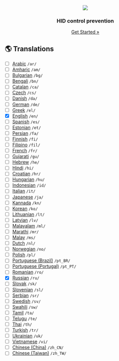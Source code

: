 <p align="center">
    <a href="https://github.com/victor-savinov/hid-control-prevention">
        <img src="https://github.com/victor-savinov/unlock-keyboard-and-mouse/blob/master/assets/icons/128.png">
    </a>
</p>

<h3 align="center">HID control prevention</h3>

<p align="center">
    <a href="https://chrome.google.com/webstore/detail/ctrl-f-freedom-%20-right-cl/ijngdimmjkngoglcjaheoadciaalbafl">Get Started »</a>
</p>

## :earth_americas: Translations
- [ ] [Arabic](https://github.com/victor-savinov/hid-control-prevention/tree/master/_locales/ar/messages.json) `/ar/`
- [ ] [Amharic](https://github.com/victor-savinov/hid-control-prevention/tree/master/_locales/am/messages.json) `/am/`
- [ ] [Bulgarian](https://github.com/victor-savinov/hid-control-prevention/tree/master/_locales/bg/messages.json) `/bg/`
- [ ] [Bengali](https://github.com/victor-savinov/hid-control-prevention/tree/master/_locales/bn/messages.json) `/bn/`
- [ ] [Catalan](https://github.com/victor-savinov/hid-control-prevention/tree/master/_locales/ca/messages.json) `/ca/`
- [ ] [Czech](https://github.com/victor-savinov/hid-control-prevention/tree/master/_locales/cs/messages.json) `/cs/`
- [ ] [Danish](https://github.com/victor-savinov/hid-control-prevention/tree/master/_locales/da/messages.json) `/da/`
- [ ] [German](https://github.com/victor-savinov/hid-control-prevention/tree/master/_locales/de/messages.json) `/de/`
- [ ] [Greek](https://github.com/victor-savinov/hid-control-prevention/tree/master/_locales/el/messages.json) `/el/`
- [x] [English](https://github.com/victor-savinov/hid-control-prevention/tree/master/_locales/en/messages.json) `/en/`
- [ ] [Spanish](https://github.com/victor-savinov/hid-control-prevention/tree/master/_locales/es/messages.json) `/es/`
- [ ] [Estonian](https://github.com/victor-savinov/hid-control-prevention/tree/master/_locales/et/messages.json) `/et/`
- [ ] [Persian](https://github.com/victor-savinov/hid-control-prevention/tree/master/_locales/fa/messages.json) `/fa/`
- [ ] [Finnish](https://github.com/victor-savinov/hid-control-prevention/tree/master/_locales/fi/messages.json) `/fi/`
- [ ] [Filipino](https://github.com/victor-savinov/hid-control-prevention/tree/master/_locales/fil/messages.json) `/fil/`
- [ ] [French](https://github.com/victor-savinov/hid-control-prevention/tree/master/_locales/fr/messages.json) `/fr/`
- [ ] [Gujarati](https://github.com/victor-savinov/hid-control-prevention/tree/master/_locales/gu/messages.json) `/gu/`
- [ ] [Hebrew](https://github.com/victor-savinov/hid-control-prevention/tree/master/_locales/he/messages.json) `/he/`
- [ ] [Hindi](https://github.com/victor-savinov/hid-control-prevention/tree/master/_locales/hi/messages.json) `/hi/`
- [ ] [Croatian](https://github.com/victor-savinov/hid-control-prevention/tree/master/_locales/hr/messages.json) `/hr/`
- [ ] [Hungarian](https://github.com/victor-savinov/hid-control-prevention/tree/master/_locales/hu/messages.json) `/hu/`
- [ ] [Indonesian](https://github.com/victor-savinov/hid-control-prevention/tree/master/_locales/id/messages.json) `/id/`
- [ ] [Italian](https://github.com/victor-savinov/hid-control-prevention/tree/master/_locales/it/messages.json) `/it/`
- [ ] [Japanese](https://github.com/victor-savinov/hid-control-prevention/tree/master/_locales/ja/messages.json) `/ja/`
- [ ] [Kannada](https://github.com/victor-savinov/hid-control-prevention/tree/master/_locales/kn/messages.json) `/kn/`
- [ ] [Korean](https://github.com/victor-savinov/hid-control-prevention/tree/master/_locales/ko/messages.json) `/ko/`
- [ ] [Lithuanian](https://github.com/victor-savinov/hid-control-prevention/tree/master/_locales/lt/messages.json) `/lt/`
- [ ] [Latvian](https://github.com/victor-savinov/hid-control-prevention/tree/master/_locales/lv/messages.json) `/lv/`
- [ ] [Malayalam](https://github.com/victor-savinov/hid-control-prevention/tree/master/_locales/ml/messages.json) `/ml/`
- [ ] [Marathi](https://github.com/victor-savinov/hid-control-prevention/tree/master/_locales/mr/messages.json) `/mr/`
- [ ] [Malay](https://github.com/victor-savinov/hid-control-prevention/tree/master/_locales/ms/messages.json) `/ms/`
- [ ] [Dutch](https://github.com/victor-savinov/hid-control-prevention/tree/master/_locales/nl/messages.json) `/nl/`
- [ ] [Norwegian](https://github.com/victor-savinov/hid-control-prevention/tree/master/_locales/no/messages.json) `/no/`
- [ ] [Polish](https://github.com/victor-savinov/hid-control-prevention/tree/master/_locales/pl/messages.json) `/pl/`
- [ ] [Portuguese (Brazil)](https://github.com/victor-savinov/hid-control-prevention/tree/master/_locales/pt_BR/messages.json) `/pt_BR/`
- [ ] [Portuguese (Portugal)](https://github.com/victor-savinov/hid-control-prevention/tree/master/_locales/pt_PT/messages.json) `/pt_PT/`
- [ ] [Romanian](https://github.com/victor-savinov/hid-control-prevention/tree/master/_locales/ro/messages.json) `/ro/`
- [x] [Russian](https://github.com/victor-savinov/hid-control-prevention/tree/master/_locales/ru/messages.json) `/ru/`
- [ ] [Slovak](https://github.com/victor-savinov/hid-control-prevention/tree/master/_locales/sk/messages.json) `/sk/`
- [ ] [Slovenian](https://github.com/victor-savinov/hid-control-prevention/tree/master/_locales/sl/messages.json) `/sl/`
- [ ] [Serbian](https://github.com/victor-savinov/hid-control-prevention/tree/master/_locales/sr/messages.json) `/sr/`
- [ ] [Swedish](https://github.com/victor-savinov/hid-control-prevention/tree/master/_locales/sv/messages.json) `/sv/`
- [ ] [Swahili](https://github.com/victor-savinov/hid-control-prevention/tree/master/_locales/sw/messages.json) `/sw/`
- [ ] [Tamil](https://github.com/victor-savinov/hid-control-prevention/tree/master/_locales/ta/messages.json) `/ta/`
- [ ] [Telugu](https://github.com/victor-savinov/hid-control-prevention/tree/master/_locales/te/messages.json) `/te/`
- [ ] [Thai](https://github.com/victor-savinov/hid-control-prevention/tree/master/_locales/th/messages.json) `/th/`
- [ ] [Turkish](https://github.com/victor-savinov/hid-control-prevention/tree/master/_locales/tr/messages.json) `/tr/`
- [ ] [Ukrainian](https://github.com/victor-savinov/hid-control-prevention/tree/master/_locales/uk/messages.json) `/uk/`
- [ ] [Vietnamese](https://github.com/victor-savinov/hid-control-prevention/tree/master/_locales/vi/messages.json) `/vi/`
- [ ] [Chinese (China)](https://github.com/victor-savinov/hid-control-prevention/tree/master/_locales/zh_CN/messages.json) `/zh_CN/`
- [ ] [Chinese (Taiwan)](https://github.com/victor-savinov/hid-control-prevention/tree/master/_locales/zh_TW/messages.json) `/zh_TW/`
